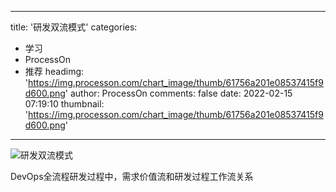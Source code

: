 
---
title: '研发双流模式'
categories: 
 - 学习
 - ProcessOn
 - 推荐
headimg: 'https://img.processon.com/chart_image/thumb/61756a201e08537415f9d600.png'
author: ProcessOn
comments: false
date: 2022-02-15 07:19:10
thumbnail: 'https://img.processon.com/chart_image/thumb/61756a201e08537415f9d600.png'
---

<div>   
<img class="thumb" alt="研发双流模式" src="https://img.processon.com/chart_image/thumb/61756a201e08537415f9d600.png" referrerpolicy="no-referrer">
<p>DevOps全流程研发过程中，需求价值流和研发过程工作流关系</p>  
</div>
            